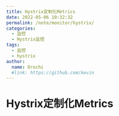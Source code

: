 ```yaml
---
title: Hystrix定制化Metrics
date: 2022-05-06 10:32:32
permalink: /note/monitor/hystrix/
categories:
  - 监控
  - Hystrix监控
tags:
  - 监控
  - hystrix
author: 
  name: Orochi
  #link: https://github.com/kevin
---
```

# Hystrix定制化Metrics
